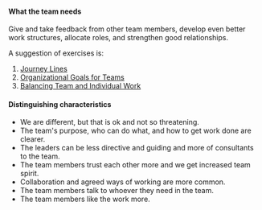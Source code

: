 #### What the team needs
Give and take feedback from other team members, develop even better work structures, allocate roles, and strengthen good relationships.

A suggestion of exercises is:
1. [Journey Lines](https://proagileab.github.io/agile-team-development/guides/Journey-Lines.html)
2. [Organizational Goals for Teams](https://proagileab.github.io/agile-team-development/guides/Organizational-Goals-for-Teams.html)
3. [Balancing Team and Individual Work](https://proagileab.github.io/agile-team-development/guides/Balancing-Team-and-Individual-Work.html)

#### Distinguishing characteristics
- We are different, but that is ok and not so threatening.
- The team's purpose, who can do what, and how to get work done are clearer.
- The leaders can be less directive and guiding and more of consultants to the team.
- The team members trust each other more and we get increased team spirit.
- Collaboration and agreed ways of working are more common.
- The team members talk to whoever they need in the team.
- The team members like the work more.


